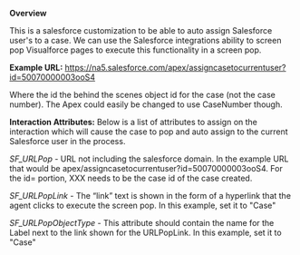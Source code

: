 **Overview**

This is a salesforce customization to be able to auto assign Salesforce user's to a case.  We can use the Salesforce integrations ability to screen pop Visualforce pages to execute this functionality in a screen pop.

**Example URL:**
https://na5.salesforce.com/apex/assigncasetocurrentuser?id=50070000003ooS4

Where the id the behind the scenes object id for the case (not the case number).   The Apex could easily be changed to use CaseNumber though. 

**Interaction Attributes:**
Below is a list of attributes to assign on the interaction which will cause the case to pop and auto assign to the current Salesforce user in the process.

*SF_URLPop* - URL not including the salesforce domain.  In the example URL that would be apex/assigncasetocurrentuser?id=50070000003ooS4.  For the id=<XXX> portion, XXX needs to be the case id of the case created.

*SF_URLPopLink* - 
The “link” text is shown in the form of a hyperlink that the agent clicks to execute the screen pop. In this example, set it to "Case" 

*SF_URLPopObjectType* - This attribute should contain the name for the Label next to the link shown for the URLPopLink.  In this example, set it to "Case" 
